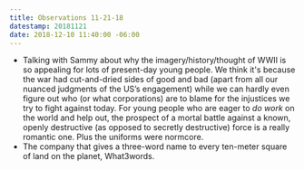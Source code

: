 ```yaml
---
title: Observations 11-21-18
datestamp: 20181121
date: 2018-12-10 11:40:00 -06:00
---
```


- Talking with Sammy about why the imagery/history/thought of WWII is so appealing for lots of present-day young people. We think it's because the war had cut-and-dried sides of good and bad (apart from all our nuanced judgments of the US’s engagement) while we can hardly even figure out who (or what corporations) are to blame for the injustices we try to fight against today. For young people who are eager to *do work* on the world and help out, the prospect of a mortal battle against a known, openly destructive (as opposed to secretly destructive) force is a really romantic one. Plus the uniforms were normcore.
- The company that gives a three-word name to every ten-meter square of land on the planet, What3words.
